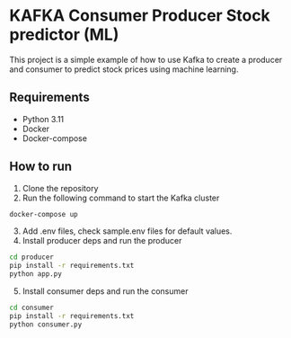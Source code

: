 # KAFKA Consumer Producer Stock predictor (ML)
This project is a simple example of how to use Kafka to create a producer and consumer to predict stock prices using machine learning.

## Requirements
- Python 3.11
- Docker
- Docker-compose

## How to run
1. Clone the repository
2. Run the following command to start the Kafka cluster
```bash
docker-compose up
```
3. Add .env files, check sample.env files for default values.
4. Install producer deps and run the producer
```bash
cd producer
pip install -r requirements.txt
python app.py
```
5. Install consumer deps and run the consumer
```bash
cd consumer
pip install -r requirements.txt
python consumer.py
```
